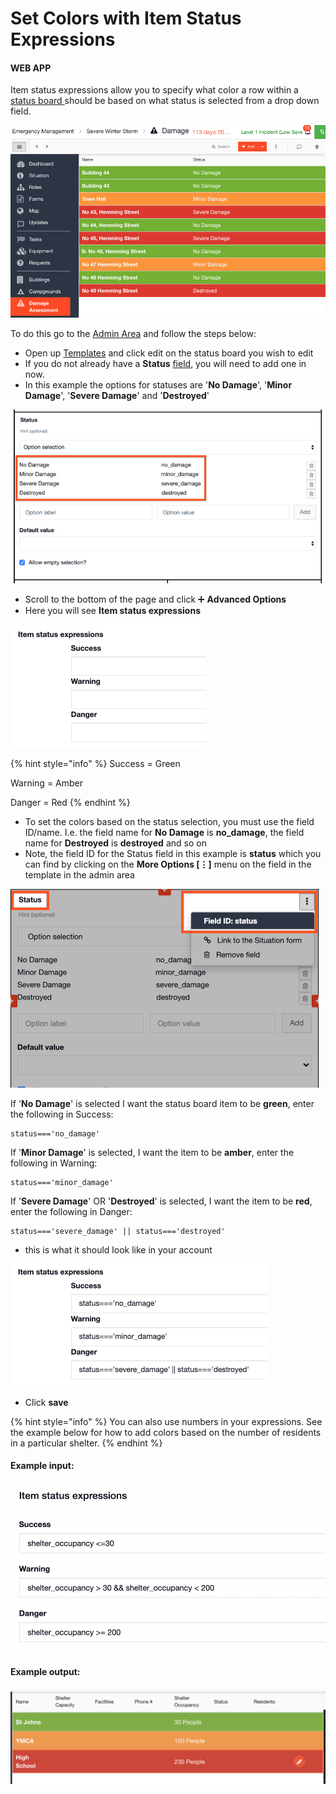 # Set Colors with Item Status Expressions

#### WEB APP

Item status expressions allow you to specify what color a row within a [status board ](./)should be based on what status is selected from a drop down field.

![](<../../.gitbook/assets/set color with item status expressions.png>)

To do this go to the [Admin Area](../admin-area/) and follow the steps below:

* Open up [Templates](../admin-area/templates/) and click edit on the status board you wish to edit
* If you do not already have a **Status** [field](../admin-area/templates/form-builder-and-field-types/), you will need to add one in now.&#x20;
* In this example the options for statuses are '**No Damage**', '**Minor Damage**', '**Severe Damage**' and '**Destroyed**'

![](<../../.gitbook/assets/set colors with item status expressions 2.png>)

* Scroll to the bottom of the page and click ➕ **Advanced Options**
* Here you will see **Item status expressions**

![](<../../.gitbook/assets/item status expressions.png>)

{% hint style="info" %}
Success = Green

Warning = Amber

Danger = Red
{% endhint %}

* To set the colors based on the status selection, you must use the field ID/name. I.e. the field name for **No Damage** is **no\_damage**, the field name for **Destroyed** is **destroyed** and so on
* Note, the field ID for the Status field in this example is **status** which you can find by clicking on the **More Options \[⋮]** menu on the field in the template in the admin area

![](<../../.gitbook/assets/field ID for status.png>)

If '**No Damage**' is selected I want the status board item to be **green**, enter the following in Success:

```
status==='no_damage'

```

If '**Minor Damage**' is selected, I want the item to be **amber**, enter the following in Warning:

```
status==='minor_damage'
```

If '**Severe Damage**' OR '**Destroyed**' is selected, I want the item to be **red**, enter the following in Danger:

```
status==='severe_damage' || status==='destroyed'
```

* this is what it should look like in your account

![](<../../.gitbook/assets/item status expressions in your account.png>)

* Click **save**

{% hint style="info" %}
You can also use numbers in your expressions. See the example below for how to add colors based on the number of residents in a particular shelter.&#x20;
{% endhint %}

#### Example input:&#x20;

![](<../../.gitbook/assets/Screen Shot 2021-11-23 at 4.11.16 PM.png>)

#### Example output:&#x20;

![](<../../.gitbook/assets/Screen Shot 2021-11-22 at 2.31.00 PM (1).png>)

###

